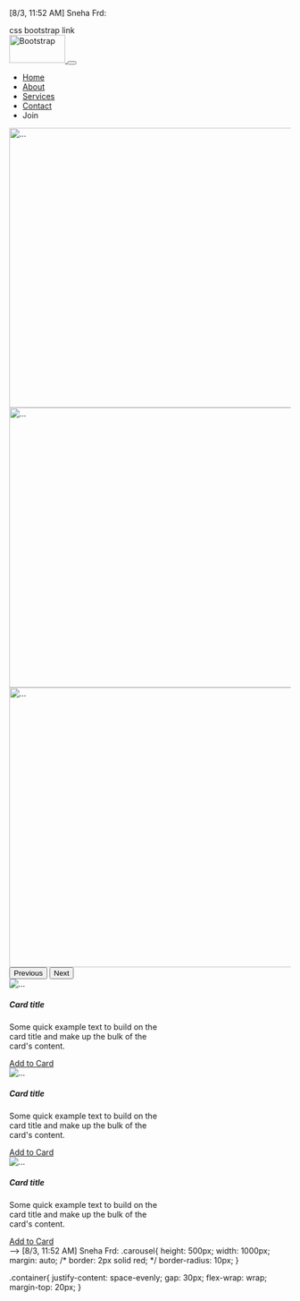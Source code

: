 [8/3, 11:52 AM] Sneha Frd: <!DOCTYPE html>
<html lang="en">

<head>
  <meta charset="UTF-8">
  <meta name="viewport" content="width=device-width, initial-scale=1.0">
  <title>Bootstrap Website</title>
  <link rel="stylesheet" href="bootstrap.css">
css bootstrap link 
  <link href="https://cdn.jsdelivr.net/npm/bootstrap@5.3.3/dist/css/bootstrap.min.css" rel="stylesheet"
    integrity="sha384-QWTKZyjpPEjISv5WaRU9OFeRpok6YctnYmDr5pNlyT2bRjXh0JMhjY6hW+ALEwIH" crossorigin="anonymous">
</head>

<body>  
   <!--navbar code -->
  

  <nav class="navbar navbar-expand-lg bg-body-danger">
    <div class="container bg-primary text-secondary">
      <a class="navbar-brand" href="#">
        <img src="https://i.pinimg.com/736x/ca/84/5d/ca845d4e45b759e6c3f8438313d3845f.jpg" alt="Bootstrap" width="100"
          height="50">
      </a>
      <button class="navbar-toggler" type="button" data-bs-toggle="collapse" data-bs-target="#navbarSupportedContent"
        aria-controls="navbarSupportedContent" aria-expanded="false" aria-label="Toggle navigation">
        <span class="navbar-toggler-icon"></span>
      </button>
      <div class="collapse navbar-collapse" id="navbarSupportedContent">
        <ul class="navbar-nav ms-auto mb-2 mb-lg-0">
          <li class="nav-item">
            <a class="nav-link active" aria-current="page" href="#">Home</a>
          </li>
          <li class="nav-item">
            <a class="nav-link" href="#">About</a>
          </li>
          <li class="nav-item">
            <a class="nav-link" href="#">Services</a>
          </li>
          <li class="nav-item">
            <a class="nav-link" href="#">Contact</a>
          </li>
          <li class="nav-item">
            <a class="nav-link">Join</a>
          </li>
        </ul>
      </div>
    </div>
  </nav>


  <!-- code for carousel -->

  <div id="carouselExample" class="carousel slide">
    <div class="carousel-inner">
      <div class="carousel-item active">
        <img
          src="https://images.unsplash.com/photo-1511385348-a52b4a160dc2?q=80&w=1814&auto=format&fit=crop&ixlib=rb-4.0.3&ixid=M3wxMjA3fDB8MHxwaG90by1wYWdlfHx8fGVufDB8fHx8fA%3D%3D"
          class="d-block " width="1000" height="500" alt="...">
      </div>
      <div class="carousel-item">
        <img
          src="https://images.unsplash.com/photo-1695891888323-661dbe27dc79?q=80&w=2070&auto=format&fit=crop&ixlib=rb-4.0.3&ixid=M3wxMjA3fDB8MHxwaG90by1wYWdlfHx8fGVufDB8fHx8fA%3D%3D"
          class="d-block " width="1000" height="500" alt="...">
      </div>
      <div class="carousel-item">
        <img
          src="https://media.istockphoto.com/id/1857295289/photo/modern-creative-workplace-with-nobody-in-and-dual-displays-setup.jpg?s=2048x2048&w=is&k=20&c=KWA1_SmeM7EE2vpZIlAplmp5tiUfO7dDSIm4RyY9f18="
          class="d-block" width="1000" height="500" alt="...">
      </div>
    </div>
    <button class="carousel-control-prev" type="button" data-bs-target="#carouselExample" data-bs-slide="prev">
      <span class="carousel-control-prev-icon" aria-hidden="true"></span>
      <span class="visually-hidden">Previous</span>
    </button>
    <button class="carousel-control-next" type="button" data-bs-target="#carouselExample" data-bs-slide="next">
      <span class="carousel-control-next-icon" aria-hidden="true"></span>
      <span class="visually-hidden">Next</span>
    </button>
  </div>


  <!-- cards section -->

  <div class="container d-flex justify-evenly">
    <div class="card" style="width: 18rem;">
      <img
        src="https://images.unsplash.com/photo-1511385348-a52b4a160dc2?q=80&w=1814&auto=format&fit=crop&ixlib=rb-4.0.3&ixid=M3wxMjA3fDB8MHxwaG90by1wYWdlfHx8fGVufDB8fHx8fA%3D%3D"
        class="card-img-top" alt="...">
      <div class="card-body">
        <h5 class="card-title">Card title</h5>
        <p class="card-text">Some quick example text to build on the card title and make up the bulk of the card's
          content.</p>
        <a href="#" class="btn btn-primary">Add to Card</a>
      </div>
    </div>
    <div class="card" style="width: 18rem;">
      <img
        src="https://images.unsplash.com/photo-1695891888323-661dbe27dc79?q=80&w=2070&auto=format&fit=crop&ixlib=rb-4.0.3&ixid=M3wxMjA3fDB8MHxwaG90by1wYWdlfHx8fGVufDB8fHx8fA%3D%3D"
        class="card-img-top" alt="...">
      <div class="card-body">
        <h5 class="card-title">Card title</h5>
        <p class="card-text">Some quick example text to build on the card title and make up the bulk of the card's
          content.</p>
        <a href="#" class="btn btn-primary">Add to Card</a>
      </div>
    </div>
    <div class="card" style="width: 18rem;">
      <img
        src="https://media.istockphoto.com/id/1857295289/photo/modern-creative-workplace-with-nobody-in-and-dual-displays-setup.jpg?s=2048x2048&w=is&k=20&c=KWA1_SmeM7EE2vpZIlAplmp5tiUfO7dDSIm4RyY9f18="
        class="card-img-top" alt="...">
      <div class="card-body">
        <h5 class="card-title">Card title</h5>
        <p class="card-text">Some quick example text to build on the card title and make up the bulk of the card's
          content.</p>
        <a href="#" class="btn btn-primary">Add to Card</a>
      </div>
    </div>
  </div>
  </div>
  </div>

  <!-- script bootstrap link -->
  <script src="https://cdn.jsdelivr.net/npm/bootstrap@5.3.3/dist/js/bootstrap.bundle.min.js"
    integrity="sha384-YvpcrYf0tY3lHB60NNkmXc5s9fDVZLESaAA55NDzOxhy9GkcIdslK1eN7N6jIeHz"
    crossorigin="anonymous"></script>
</body>

</html> -->
[8/3, 11:52 AM] Sneha Frd: .carousel{
    height: 500px;
    width: 1000px;
    margin: auto;
    /* border: 2px solid red; */
    border-radius: 10px;
}

.container{
    justify-content: space-evenly;
    gap: 30px;
    flex-wrap: wrap;
    margin-top: 20px;
}
